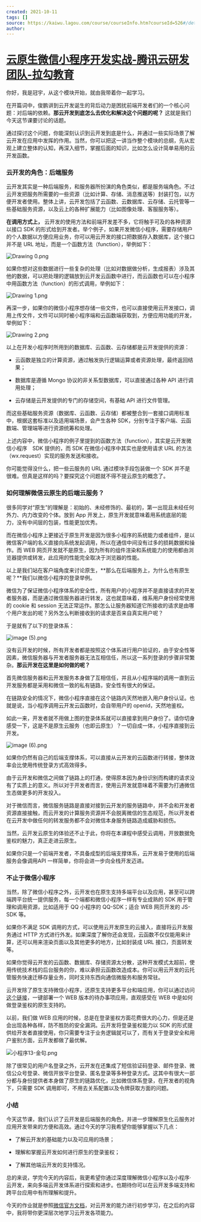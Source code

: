 ```yaml
---
created: 2021-10-11
tags: []
source: https://kaiwu.lagou.com/course/courseInfo.htm?courseId=526#/detail/pc?id=5092
author: 
---
```


# [云原生微信小程序开发实战-腾讯云研发团队-拉勾教育](https://kaiwu.lagou.com/course/courseInfo.htm?courseId=526#/detail/pc?id=5092)


你好，我是冠宇，从这个模块开始，就由我带着你一起学习。

在开篇词中，俊鹏讲到云开发诞生的背后动力是困扰前端开发者们的一个核心问题：对后端的依赖。**那云开发到底怎么去优化和解决这个问题的呢？** 这就是我们今天这节课要讨论的话题。

通过探讨这个问题，你能深刻认识到云开发到底是什么，并通过一些实际场景了解云开发在应用中发挥的作用。当然，你可以把这一讲当作整个模块的总纲，先从宏观上建立整体的认知，再深入细节，掌握后面的知识，比如怎么设计简单易用的云开发函数。

### 云开发的角色：后端服务

云开发其实是一种后端服务，和服务器所扮演的角色类似，都是服务端角色。不过云开发把服务所需要的一些资源（比如计算、存储、消息推送等）封装打包，以方便开发者使用。整体上讲，云开发包括了云函数、云数据库、云存储、云托管等一些基础服务资源，以及云上的各种扩展能力（比如图像处理、客服服务等）。

**在调用方式上，** 云开发的使用方法和前端开发差不多，它将触手可及的各种资源以接口 SDK 的形式给到开发者。举个例子，如果开发微信小程序，需要存储用户的个人数据以方便应用业务，你可以用云开发的接口把数据存入数据库，这个接口并不是 URL 地址，而是一个函数方法（function），举例如下：

![Drawing 0.png](https://s0.lgstatic.com/i/image/M00/7E/A5/Ciqc1F_PRjWAEAHzAADH4c8i-fw334.png)

如果你想对这些数据进行一些复杂的处理（比如对数据做分析，生成报表）涉及其他的数据，可以把处理的逻辑放到云开发云函数中进行，而云函数也可以在小程序中用函数方法（function）的形式调用，举例如下：

![Drawing 1.png](https://s0.lgstatic.com/i/image/M00/7E/B0/CgqCHl_PRjyAc4fxAADIrj_69iQ863.png)

再深一步，如果你的微信小程序想存储一些文件，也可以直接使用云开发接口，调用上传文件，文件可以同时被小程序端和云函数端获取到，方便应用功能的开发，举例如下：

![Drawing 2.png](https://s0.lgstatic.com/i/image/M00/7E/A5/Ciqc1F_PRkKAOqD3AADBYbUP4qQ686.png)

以上在开发小程序时所用到的数据库、云函数、云存储都是云开发提供的资源：

-   云函数是独立的计算资源，通过触发执行逻辑运算或者资源处理，最终返回结果；
    
-   数据库是遵循 Mongo 协议的非关系型数据库，可以直接通过各种 API 进行调用处理；
    
-   云存储是云开发提供的专门的存储空间，有基础 API 进行文件管理。
    

而这些基础服务资源（数据库、云函数、云存储）都被整合到一套接口调用标准中，根据这套标准以及适用端场景，会产生各种 SDK，分别专注于客户端、云函数端、管理端等进行资源统筹和处理。

上述内容中，微信小程序的例子里提到的函数方法（function），其实是云开发微信小程序　SDK 提供的，而 SDK 在微信小程序中其实也是使用请求 URL 的方法（wx.request）实现的服务发送和接收。

你可能觉得没什么，把一些云服务的 URL 通过模块手段包装做一个 SDK 并不是很难。但真是这样的吗？要探究这个问题就不得不提云原生的概念了。

### 如何理解微信云原生的后端云服务？

很多同学对“原生”的理解是：初始的、未经修饰的、最初的，第一出现且未经任何外力、内力改变的个体。放到 App 开发上，原生开发就意味着用系统底层的能力，没有中间层的包装，性能更加优秀。

而在微信小程序上更接近于原生开发是因为很多小程序的系统能力或者组件，是以微信客户端的名义直接向系统发起调用，所以在通信中间没有过多的损耗数据和操作。而 WEB 网页开发就不是原生，因为所有的组件渲染和系统能力的使用都由浏览器提供或转发，此应用的性能完全取决于浏览器的性能。

以上是我们站在客户端角度来讨论原生，\*\*那么在后端服务上，为什么也有原生呢？\*\*我们以微信小程序的登录举例。

微信为了保证微信小程序体系的安全性，所有用户的小程序并不是直接请求的开发者服务器，而是通过微信服务器进行转发，这也就意味着，维系用户身份经常使用的 cookie 和 session 无法正常运作。那怎么让服务器知道它所接收的请求是由哪个用户发出的呢？另外怎么判断接收到的请求是否来自真实用户呢？

于是就有了以下的登录体系：

![image (5).png](https://s0.lgstatic.com/i/image/M00/81/C7/CgqCHl_Rmt-Aa8OlAACADvbau6U263.png)

没有云开发的时候，所有开发者都是按照这个体系进行用户验证的，由于安全性等因素，微信服务器与开发者服务器无法互相信任，所以这一系列登录的步骤非常繁杂。**那云开发在这里是如何做的呢？**

首先微信服务器和云开发服务本身做了互相信任，并且从小程序端的调用一直到云开发服务都是采用和微信一致的私有链路，安全性有很大的保证。

在链路安全的情况下，微信小程序直接在这个链路内天然地嵌入用户身份认证。也就是说，当小程序调用云开发云函数时，会自带用户的 openid，天然地鉴权。

如此一来，开发者就不用做上图的登录体系就可以直接拿到用户身份了。请你切身感受一下，这是不是原生云服务（也即云原生）？一切自成一体，小程序直接到云开发。

![image (6).png](https://s0.lgstatic.com/i/image/M00/81/BC/Ciqc1F_RmuaALILWAABd-c3EkSc118.png)

如果你仍然有自己的后端支撑体系，可以直接从云开发的云函数进行转接，整体效率会比使用传统登录方式高效得多。

由于云开发和微信之间做了链路上的打通，使得原本因为身份识别而构建的请求没有了实质上的意义。所以对于开发者而言，使用云开发就意味着不需要为打通微信生态做更多的开发投入。

对于微信而言，微信服务链路是直接对接到云开发的服务链路中，并不会和开发者资源直接接触，而云开发的计算服务资源并不会脱离微信的生态规范，所以开发者在云开发中做任何的转发服务都不会对微信本身服务链路造成威胁和损伤。

当然，云开发云原生的体验还不止于此，你将在本课程中感受云调用，开放数据免鉴权的魅力，真正走进云原生。

如果你只是一个前端开发者，不具备成型的后端支撑体系，云开发易于使用的后端服务会像调用API 一样简单，你将会进一步向全栈开发迈进。

### 不止于微信小程序

当然，除了微信小程序之外，云开发也在原生支持多端平台以及应用，甚至可以跨端跨平台统一提供服务，每一个端都和微信小程序一样有专业成熟的 SDK 用于管理和调用资源，比如适用于 QQ 小程序的 QQ-SDK；适合 WEB 网页开发的 JS-SDK 等。

如果你不满足 SDK 调用的方式，可以使用云开发原生的云接入，直接将云开发服务通过 HTTP 方式进行外发。如果深度了解你还会发现，云函数不仅仅能用来计算，还可以用来渲染页面以及其他更多的地方，比如封装成 URL 接口，页面转发等。

如果你觉得云开发的云函数、数据库、存储资源太分散，这种开发模式太超前，使用传统技术栈的后台服务的你，难以承担云函数改造成本。你可以用云开发的云托管服务快速迁移存量业务，同时支持东西向通信微服务和服务常驻。

云开发除了原生支持微信小程序，还原生支持更多平台和端应用，你可以通过访问[这个链接](https://console.cloud.tencent.com/tcb/env/index?action=CreateAndDeployCloudBaseProject&appUrl=https%3A%2F%2Fgithub.com%2FTCloudBase%2FWEB-TodoList-framework&appName=Todo)，一键部署一个 WEB 版本的待办事项应用，直观感受在 WEB 中是如何做登录鉴权的原生支持的。

以前，我们做 WEB 应用的时候，总是在登录鉴权方面花费很大的心力，但是还是会出现各种各样，防不胜防的安全漏洞。云开发将登录鉴权能力以 SDK 的形式提供给开发者直接使用，你只需要专注于业务逻辑就可以了，而有关于登录安全和用户鉴别方面，云开发都做了最优解。

![小程序13-金句.png](https://s0.lgstatic.com/i/image/M00/8B/DE/CgqCHl_hcl-AZ1-ZAADvoFXLLs0740.png)

除了很常见的用户名登录之外，云开发在还集成了短信验证码登录、邮件登录、微信公众号登录、微信开放平台登录、匿名登录等多种登录方式。这其中有很大一部分都与身份提供者本身做了原生的链路优化，比如微信体系登录，在开发者的视角下，只需要 SDK 调用即可，不用去关系配置以及令牌获取方面的问题。

### 小结

今天这节课，我们认识了云开发是后端服务的角色，并进一步理解原生化云服务对应用开发带来的方便和高效。通过今天的学习我希望你能够掌握以下几点：

-   了解云开发的基础能力以及可应用的场景；
    
-   理解和掌握云开发如何进行原生的登录鉴权；
    
-   了解其他端云开发的支持情况。
    

总的来说，学完今天的内容后，我更希望你通过深度理解微信小程序以及小程序·云开发，来向多端云开发体系进行探索和进步。也期待你可以在云开发多端支持和跨平台应用中有所理解和提升。

今天的作业就是参照[微信官方文档](https://developers.weixin.qq.com/miniprogram/dev/wxcloud/basis/getting-started.html)，对云开发的能力进行初步学习，在之后的内容中，我将带你更深层次地学习云开发各项能力。
